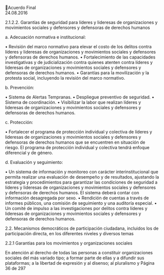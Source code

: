 Acuerdo Final  
24.08.2016  

2.1.2.2. Garantías  de  seguridad  para  líderes  y  lideresas  de  organizaciones  y  movimientos  sociales  y 
defensores y defensoras de derechos humanos 
 
a. Adecuación normativa e institucional: 
 
• Revisión  del  marco  normativo  para  elevar  el  costo  de  los  delitos  contra  líderes  y  lideresas  de 
organizaciones y movimientos sociales y defensores y defensoras de derechos humanos. 
• Fortalecimiento  de  las  capacidades  investigativas  y  de  judicialización  contra  quienes  atenten 
contra líderes y lideresas de organizaciones y movimientos sociales y defensores y defensoras de 
derechos humanos. 
•  Garantías para la movilización y la protesta social, incluyendo la revisión del marco normativo. 
 
b. Prevención: 
 
• Sistema de Alertas Tempranas. 
• Despliegue preventivo de seguridad. 
• Sistema de coordinación. 
• Visibilizar  la  labor  que  realizan  líderes  y  lideresas  de  organizaciones  y  movimientos  sociales  y 
defensores y defensoras de derechos humanos. 
 
c. Protección: 
 
• Fortalecer el programa de protección individual y colectiva de líderes y lideresas de organizaciones 
y movimientos sociales y defensores y defensoras de derechos humanos que se encuentren en 
situación de riesgo. El programa de protección individual y colectiva tendrá enfoque diferencial y 
de género. 
 
d. Evaluación y seguimiento: 
 
• Un sistema de información y monitoreo con carácter interinstitucional que permita realizar una 
evaluación  de  desempeño  y  de  resultados,  ajustando  la  estrategia  y  procedimientos  para 
garantizar  las  condiciones  de  seguridad  a  líderes  y  lideresas  de  organizaciones  y  movimientos 
sociales  y  defensores  y  defensoras  de  derechos  humanos.  El  sistema  deberá  contar  con 
información desagregada por sexo. 
• Rendición de cuentas a través de informes públicos, una comisión de seguimiento y una auditoría 
especial. 
• Un comité de impulso a las investigaciones por delitos contra líderes y lideresas de organizaciones 
y movimientos sociales y defensores y defensoras de derechos humanos. 
 
2.2. Mecanismos democráticos de participación ciudadana, incluidos los de participación directa, en los 
diferentes niveles y diversos temas  
 
2.2.1 Garantías para los movimientos y organizaciones sociales 
 
En atención al derecho de todas las personas a constituir organizaciones sociales del más variado tipo; a 
formar parte de ellas y a difundir sus plataformas; a la libertad de expresión y al disenso; al pluralismo y 
Página 36 de 297 
 

